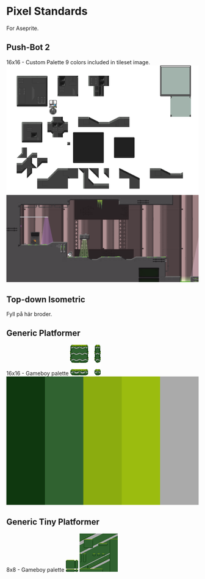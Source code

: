 # Pixel Standards

For Aseprite.

## Push-Bot 2

16x16 - Custom Palette 9 colors included in tileset image.
![Tileset](https://github.com/ErikLarsson82/pixel-standards/blob/master/push-bot2-tileset.png)
![Push-Bot2 screenshot](https://github.com/ErikLarsson82/pixel-standards/blob/master/push-bot2-screenshot.PNG)

## Top-down Isometric

Fyll på här broder.

## Generic Platformer

16x16 - Gameboy palette
![Tileset](https://github.com/ErikLarsson82/pixel-standards/blob/master/tileset-16x16.png)
![Gameboy palette](https://github.com/ErikLarsson82/pixel-standards/blob/master/gameboy-palette.png)
## Generic Tiny Platformer

8x8 - Gameboy palette
![Tileset](https://github.com/ErikLarsson82/pixel-standards/blob/master/tileset-8x8.png)
![Scene](https://github.com/ErikLarsson82/pixel-standards/blob/master/scene-8x8.png)
